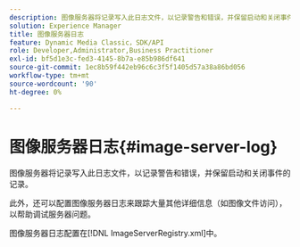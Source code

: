 ```yaml
---
description: 图像服务器将记录写入此日志文件，以记录警告和错误，并保留启动和关闭事件的记录。
solution: Experience Manager
title: 图像服务器日志
feature: Dynamic Media Classic，SDK/API
role: Developer,Administrator,Business Practitioner
exl-id: bf5d1e3c-fed3-4145-8b7a-e85b986df641
source-git-commit: 1ec8b59f442eb96c6c3f5f1405d57a38a86bd056
workflow-type: tm+mt
source-wordcount: '90'
ht-degree: 0%

---
```


# 图像服务器日志{#image-server-log}

图像服务器将记录写入此日志文件，以记录警告和错误，并保留启动和关闭事件的记录。

此外，还可以配置图像服务器日志来跟踪大量其他详细信息（如图像文件访问），以帮助调试服务器问题。

图像服务器日志配置在[!DNL ImageServerRegistry.xml]中。
